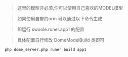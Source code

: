 > 这里的模型非必须,你可以使用自己喜欢的MODEL模型

> 如果使用自带的orm 可以通过以下命令生成

> 即运行 swoole.runer.app1 的配置 

> 具体配置自行修改 DomeModelBuild 类即可

```
php dome_server.php runer build app1
```
